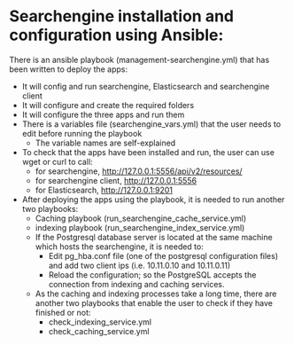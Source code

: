 Searchengine installation and configuration using Ansible:
==========================================================

There is an ansible playbook (management-searchengine.yml) that has been written to deploy the apps:
* It will config and run searchengine, Elasticsearch and searchengine client
* It will configure and create the required folders
* It will configure the three apps and run them
* There is a variables file (searchengine_vars.yml) that the user needs to edit before running the playbook
    * The variable names are self-explained
* To check that the apps have been installed and run, the user can use wget or curl to call:
  * for searchengine, http://127.0.0.1:5556/api/v2/resources/
  * for searchengine client, http://127.0.0.1:5556
  * for Elasticsearch, http://127.0.0.1:9201  
* After deploying the apps using the playbook, it is needed to run another two playbooks:
    * Caching playbook (run_searchengine_cache_service.yml)
    * indexing playbook (run_searchengine_index_service.yml)
    * If the Postgresql database server is located at the same machine which hosts the searchengine, it is needed to:
        * Edit pg_hba.conf file (one of the postgresql configuration files) and add two client ips (i.e. 10.11.0.10 and 10.11.0.11)
        * Reload the configuration; so the PostgreSQL accepts the connection from indexing and caching services.
    * As the caching and indexing processes take a long time, there are another two playbooks that enable the user to check if they have finished or not:
        * check_indexing_service.yml
        * check_caching_service.yml
